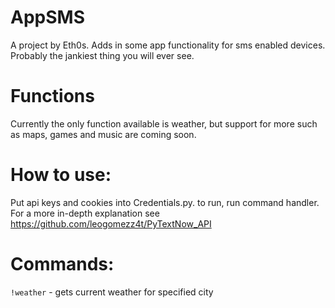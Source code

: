 # AppSMS
A project by Eth0s. Adds in some app functionality for sms enabled devices. Probably the jankiest thing you will ever see.
# Functions
Currently the only function available is weather, but support for more such as maps, games and music are coming soon. 
# How to use:
Put api keys and cookies into Credentials.py. to run, run command handler. For a more in-depth explanation see https://github.com/leogomezz4t/PyTextNow_API
# Commands:
`!weather` - gets current weather for specified city

